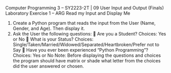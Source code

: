 Computer Programming 3 – SY2223-2T | 09 User Input and Output (Finals)
Laboratory Exercise 1 – ARG
Read my Input and Display Me
1.	Create a Python program that reads the input from the User (Name, Gender, and Age). Then display it.
2.	Ask the User the following questions:
	Are you a Student? Choices: Yes or No
	What is your Status? Choices: Single/Taken/Married/Widowed/Separated/Heartbroken/Prefer not to Say
	Have you ever been experienced “Python Programming”? Choices: Yes or No
Note: Before displaying the questions and choices the program should have matrix or shade what letter from the choices did the user answered or chosen.
